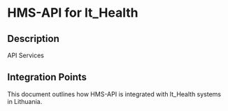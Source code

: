 # HMS-API for lt_Health

## Description

API Services

## Integration Points

This document outlines how HMS-API is integrated with lt_Health systems in Lithuania.
